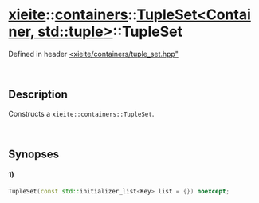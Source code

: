 # [xieite](../../../../../../xieite.md)\:\:[containers](../../../../../../containers.md)\:\:[TupleSet<Container, std::tuple<Key>>](../../../../tuple_set.md)\:\:TupleSet
Defined in header [<xieite/containers/tuple_set.hpp"](../../../../../../../include/xieite/containers/tuple_set.hpp)

&nbsp;

## Description
Constructs a `xieite::containers::TupleSet`.

&nbsp;

## Synopses
#### 1)
```cpp
TupleSet(const std::initializer_list<Key> list = {}) noexcept;
```
